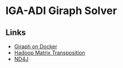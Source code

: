 # IGA-ADI Giraph Solver



## Links

* [Giraph on Docker](https://github.com/uwsampa/giraph-docker)
* [Hadoop Matrix Transposition](https://github.com/o19s/Hadoopadoop/blob/master/matrixtranspose/MatrixTranspose.java)
* [ND4J](https://www.beyondthelines.net/machine-learning/nd4j-numpy-for-the-jvm/)